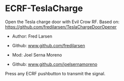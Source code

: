 # ECRF-TeslaCharge

Open the Tesla charge door with Evil Crow RF. Based on: https://github.com/fredilarsen/TeslaChargeDoorOpener

 * Author: Fred Larsen
 * Github: www.github.com/fredilarsen
 
 * Mod: Joel Serna Moreno
 * Github: www.github.com/joelsernamoreno

Press any ECRF pushbutton to transmit the signal.

